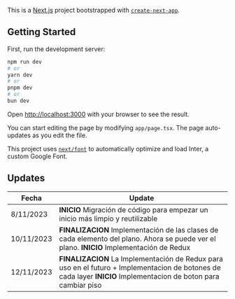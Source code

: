 This is a [Next.js](https://nextjs.org/) project bootstrapped with [`create-next-app`](https://github.com/vercel/next.js/tree/canary/packages/create-next-app).

## Getting Started

First, run the development server:

```bash
npm run dev
# or
yarn dev
# or
pnpm dev
# or
bun dev
```

Open [http://localhost:3000](http://localhost:3000) with your browser to see the result.

You can start editing the page by modifying `app/page.tsx`. The page auto-updates as you edit the file.

This project uses [`next/font`](https://nextjs.org/docs/basic-features/font-optimization) to automatically optimize and load Inter, a custom Google Font.

## Updates

| Fecha | Update |
|---|---|
| 8/11/2023 | **INICIO** Migración de código para empezar un inicio más limpio y reutilizable |
| 10/11/2023 | **FINALIZACION** Implementación de las clases de cada elemento del plano. Ahora se puede ver el plano. **INICIO** Implementación de Redux |
| 12/11/2023 | **FINALIZACION** La Implementación de Redux para uso en el futuro  + Implementacion de botones de cada layer  **INICIO**  Implementacion de boton para cambiar piso|

